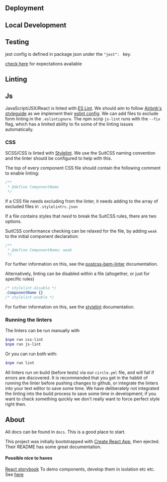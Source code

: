 ## Deployment

## Local Development

## Testing

jest config is defined in package json under the `"jest": ` key.

[check here](https://facebook.github.io/jest/docs/expect.html#content) for expectations available

## Linting

## Js

JavaScript/JSX/React is linted with [ES Lint](http://eslint.org/). We should aim to follow [Airbnb's styleguide](https://github.com/airbnb/javascript/tree/master/react) as we implement their [eslint config](https://www.npmjs.com/package/eslint-config-airbnb). We can add files to exclude form linting in the `.eslintignore`. The npm scrip `js-lint` runs with the `--fix` flag, which has a limited ability to fix some of the linting issues automatically.

### CSS

SCSS/CSS is linted with [Stylelint](https://github.com/stylelint/stylelint). We use the SuitCSS naming convention and the linter should be configured to help with this.

The top of every component CSS file should contain the following comment to enable linting:

```css
/**
 * @define ComponentName
 */
```

If a CSS file needs excluding from the linter, it needs adding to the array of excluded files in `.stylelintrc.json`

If a file contains styles that _need_ to break the SuitCSS rules, there are two options.

SuitCSS conformance checking can be relaxed for the file, by adding `weak` to the initial component declaration:

```css
/**
 * @define ComponentName; weak
 */
```

For further information on this, see the [postcss-bem-linter](https://github.com/postcss/postcss-bem-linter#defining-a-component) documentation.

Alternatively, linting can be disabled within a file (altogether, or just for specific rules)

```css
/* stylelint-disable */
.ComponentName {}
/* stylelint-enable */
```

For further information on this, see the [stylelint](http://stylelint.io/user-guide/configuration/#turning-rules-off-from-within-your-css) documentation.

### Running the linters

The linters can be run manually with

```bash
$npm run css-lint
$npm run js-lint
```

Or you can run both with:

```bash
$npm run lint
```

All linters run on build (before tests) via our `circle.yml` file, and will fail if errors are discovered. It is recommended that you get in the habbit of running the linter before pushing changes to github, or integrate the linters into your text editor to save some time. We have deliberately not integrated the linting into the build process to save some time in development; if you want to check something quickly we don't really want to force perfect style right then.

## About

All docs can be found in `docs`. This is a good place to start.

This project was initially bootstrapped with [Create React App](https://github.com/facebookincubator/create-react-app), then ejected. Their README has some great documentation.


#### Possible nice to haves

[React storybook](https://github.com/storybooks/storybook/tree/master/packages/react-storybook) To demo components, develop them in isolation etc etc. See [here](https://github.com/facebookincubator/create-react-app/blob/master/packages/react-scripts/template/README.md#developing-components-in-isolation)
